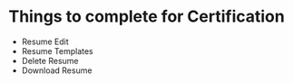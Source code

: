 # Things to complete for Certification

- Resume Edit
- Resume Templates
- Delete Resume
- Download Resume
